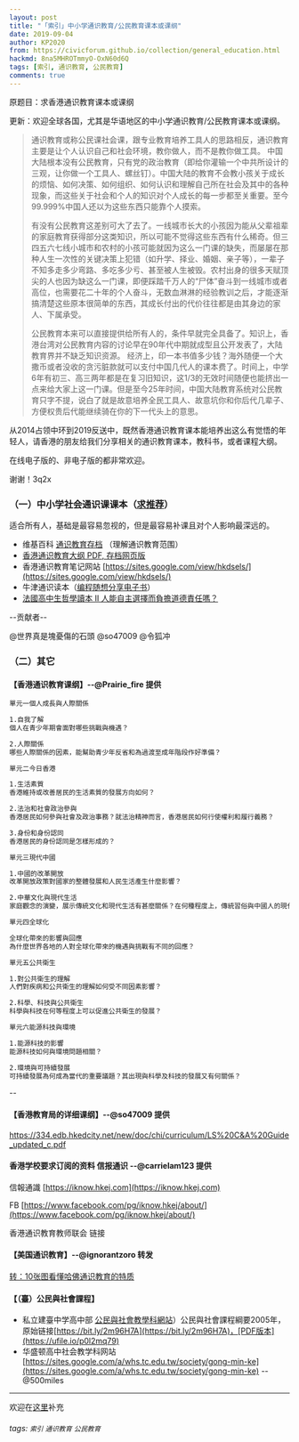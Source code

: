 ```yaml
---
layout: post
title: "「索引」中小学通识教育/公民教育课本或课纲"
date: 2019-09-04
author: KP2020
from: https://civicforum.github.io/collection/general_education.html
hackmd: 8na5MHROTmmyO-OxN60d6Q
tags: [索引, 通识教育, 公民教育]
comments: true
---
```


原题目：求香港通识教育课本或课纲


更新：欢迎全球各国，尤其是华语地区的中小学通识教育/公民教育课本或课纲。

> 通识教育或称公民课社会课，跟专业教育培养工具人的思路相反，通识教育主要是让个人认识自己和社会环境，教你做人，而不是教你做工具。 中国大陆根本没有公民教育，只有党的政治教育（即给你灌输一个中共所设计的三观，让你做一个工具人、螺丝钉）。中国大陆的教育不会教小孩关于成长的烦恼、如何决策、如何组织、如何认识和理解自己所在社会及其中的各种现象，而这些关于社会和个人的知识对个人成长的每一步都至关重要。至今99.999%中国人还以为这些东西只能靠个人摸索。
>
> 有没有公民教育这差别可大了去了。一线城市长大的小孩因为能从父辈祖辈的家庭教育获得部分这类知识，所以可能不觉得这些东西有什么稀奇。但三四五六七线小城市和农村的小孩可能就因为这么一门课的缺失，而屡屡在那种人生一次性的关键决策上犯错（如升学、择业、婚姻、亲子等），一辈子不知多走多少弯路、多吃多少亏、甚至被人生被毁。农村出身的很多天赋顶尖的人也因为缺这么一门课，即便踩踏千万人的“尸体”奋斗到一线城市或者高位，也需要花二十年的个人奋斗，无数血淋淋的经验教训之后，才能逐渐搞清楚这些原本很简单的东西，其成长付出的代价往往都是由其身边的家人、下属承受。
>
> 公民教育本来可以直接提供给所有人的，条件早就完全具备了。知识上，香港台湾对公民教育内容的讨论早在90年代中期就成型且公开发表了，大陆教育界并不缺乏知识资源。 经济上，印一本书值多少钱？海外随便一个大撒币或者没收的贪污脏款就可以支付中国几代人的课本费了。时间上，中学6年有初三、高三两年都是在复习旧知识，这1/3的无效时间随便也能挤出一点来给大家上这一门课。但是至今25年时间，中国大陆教育系统对公民教育只字不提，说白了就是故意培养全民工具人、故意坑你和你后代几辈子、方便权贵后代能继续骑在你的下一代头上的意思。

从2014占领中环到2019反送中，既然香港通识教育课本能培养出这么有觉悟的年轻人，请香港的朋友给我们分享相关的通识教育课本，教科书，或者课程大纲。


在线电子版的、非电子版的都非常欢迎。


谢谢！3q2x

### **（一）中小学社会通识课课本**（[求推荐](https://pincong.rocks/article/4525)）

适合所有人，基础是最容易忽视的，但是最容易补课且对个人影响最深远的。

- 维基百科 [通识教育](https://zh.wikipedia.org/zh/%E9%80%9A%E8%AD%98%E6%95%99%E8%82%B2)[存档](https://archive.li/u5Xaq) （理解通识教育范围）
- [香港通识教育大纲 PDF](https://334.edb.hkedcity.net/new/doc/chi/curriculum/LS%20C&A%20Guide_updated_c.pdf)[, 存档网页版](https://archive.md/gDpoU)
- 香港通识教育笔记网站 [https://sites.google.com/view/hkdsels/](https://sites.google.com/view/hkdsels/)
- 牛津通识读本（[编程随想分享电子书](https://github.com/programthink/books)）
- [法國高中生哲學讀本 II 人能自主選擇而負擔道德責任嗎？](https://web.archive.org/web/20190912154112/https://book.douban.com/subject/26919471/)

--贡献者--

@世界真是塊憂傷的石頭 @so47009 @令狐冲

### （二）其它
#### 【香港通识教育课纲】--@Prairie_fire 提供

```txt
單元一個人成長與人際關係

1.自我了解
個人在青少年期會面對哪些挑戰與機遇？

2.人際關係
哪些人際關係的因素，能幫助青少年反省和為過渡至成年階段作好準備？

單元二今日香港

1.生活素質
香港維持或改善居民的生活素質的發展方向如何？

2.法治和社會政治參與
香港居民如何參與社會及政治事務？就法治精神而言，香港居民如何行使權利和履行義務？

3.身份和身份認同
香港居民的身份認同是怎樣形成的？

單元三現代中國

1.中國的改革開放
改革開放政策對國家的整體發展和人民生活產生什麼影響？

2.中華文化與現代生活
家庭觀念的演變，展示傳統文化和現代生活有甚麼關係？在何種程度上，傳統習俗與中國人的現代社會是相容的？

單元四全球化

全球化帶來的影響與回應
為什麼世界各地的人對全球化帶來的機遇與挑戰有不同的回應？

單元五公共衛生

1.對公共衛生的理解
人們對疾病和公共衛生的理解如何受不同因素影響？

2.科學、科技與公共衛生
科學與科技在何等程度上可以促進公共衛生的發展？

單元六能源科技與環境

1.能源科技的影響
能源科技如何與環境問題相關？

2.環境與可持續發展
可持續發展為何成為當代的重要議題？其出現與科學及科技的發展又有何關係？
```

--


#### 【香港教育局的详细课纲】--@so47009 提供

https://334.edb.hkedcity.net/new/doc/chi/curriculum/LS%20C&A%20Guide_updated_c.pdf


#### 香港学校要求订阅的资料 信报通识 --@carrielam123 提供

信報通識 [https://iknow.hkej.com](https://iknow.hkej.com)

FB [https://www.facebook.com/pg/iknow.hkej/about/](https://www.facebook.com/pg/iknow.hkej/about/)

香港通识教育教师联会 链接


#### 【美国通识教育】--@ignorantzoro 转发
[转：10张图看懂哈佛通识教育的特质](https://pincong.rocks/article/4579)

#### 【（臺）公民與社會課程】  
- 私立建臺中学高中部 [公民與社會教學科網站](https://bit.ly/2mhgCbq)）公民與社會課程綱要2005年，原始链接[https://bit.ly/2m96H7A](https://bit.ly/2m96H7A)，[PDF版本](https://ufile.io/p0l2mq79)
- 华盛顿高中社会教学科网站 [https://sites.google.com/a/whs.tc.edu.tw/society/gong-min-ke](https://sites.google.com/a/whs.tc.edu.tw/society/gong-min-ke)  --@500miles

---

欢迎在[这里](https://pincong.rocks/article/4525)补充


###### tags: `索引` `通识教育` `公民教育`